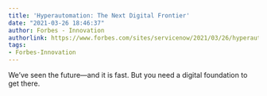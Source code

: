 ```yaml
---
title: 'Hyperautomation: The Next Digital Frontier'
date: "2021-03-26 18:46:37"
author: Forbes - Innovation
authorlink: https://www.forbes.com/sites/servicenow/2021/03/26/hyperautomation-the-next-digital-frontier/
tags:
- Forbes-Innovation
---
```

We’ve seen the future—and it is fast. But you need a digital foundation to get there.